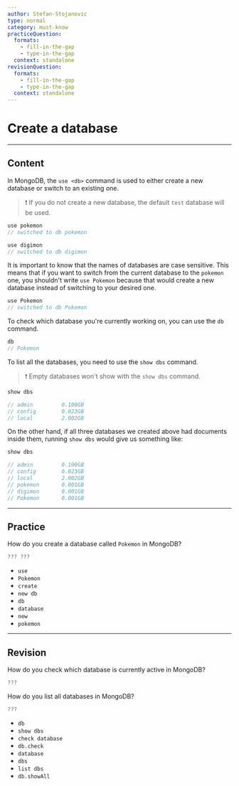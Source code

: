 ```yaml
---
author: Stefan-Stojanovic
type: normal
category: must-know
practiceQuestion:
  formats:
    - fill-in-the-gap
    - type-in-the-gap
  context: standalone
revisionQuestion:
  formats:
    - fill-in-the-gap
    - type-in-the-gap
  context: standalone
---
```


# Create a database


---

## Content

In MongoDB, the `use <db>` command is used to either create a new database or switch to an existing one.

> ❗ If you do not create a new database, the default `test` database will be used.

```javascript
use pokemon
// switched to db pokemon

use digimon
// switched to db digimon
```

It is important to know that the names of databases are case sensitive. This means that if you want to switch from the current database to the `pokemon` one, you shouldn't write `use Pokemon` because that would create a new database instead of switching to your desired one.

```javascript
use Pokemon
// switched to db Pokemon
```

To check which database you're currently working on, you can use the `db` command.

```javascript
db
// Pokemon
```

To list all the databases, you need to use the `show dbs` command.

> ❗ Empty databases won't show with the `show dbs` command.

```javascript
show dbs

// admin         0.100GB
// config        0.023GB
// local         2.002GB
```

On the other hand, if all three databases we created above had documents inside them, running `show dbs` would give us something like:

```javascript
show dbs

// admin         0.100GB
// config        0.023GB
// local         2.002GB
// pokemon       0.001GB
// digimon       0.001GB
// Pokemon       0.001GB
```


---

## Practice

How do you create a database called `Pokemon` in MongoDB?

```javascript
??? ???
```

- `use`
- `Pokemon`
- `create`
- `new db`
- `db`
- `database`
- `new`
- `pokemon`


---

## Revision

How do you check which database is currently active in MongoDB?

```javascript
???
```

How do you list all databases in MongoDB?

```javascript
???
```

- `db`
- `show dbs`
- `check database`
- `db.check`
- `database`
- `dbs`
- `list dbs`
- `db.showAll`
